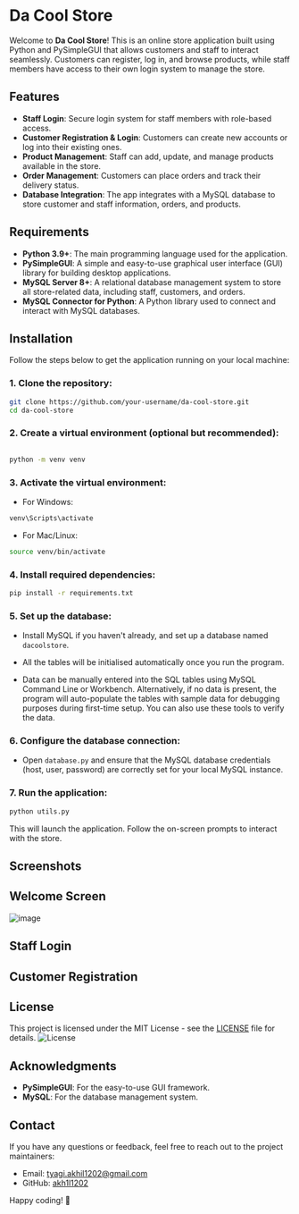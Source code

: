 
# Da Cool Store

Welcome to **Da Cool Store**! This is an online store application built using Python and PySimpleGUI that allows customers and staff to interact seamlessly. Customers can register, log in, and browse products, while staff members have access to their own login system to manage the store.

## Features

- **Staff Login**: Secure login system for staff members with role-based access.
- **Customer Registration & Login**: Customers can create new accounts or log into their existing ones.
- **Product Management**: Staff can add, update, and manage products available in the store.
- **Order Management**: Customers can place orders and track their delivery status.
- **Database Integration**: The app integrates with a MySQL database to store customer and staff information, orders, and products.

## Requirements

- **Python 3.9+**: The main programming language used for the application.
- **PySimpleGUI**: A simple and easy-to-use graphical user interface (GUI) library for building desktop applications.
- **MySQL Server 8+**: A relational database management system to store all store-related data, including staff, customers, and orders.
- **MySQL Connector for Python**: A Python library used to connect and interact with MySQL databases.

## Installation

Follow the steps below to get the application running on your local machine:

### 1. Clone the repository:

```bash
git clone https://github.com/your-username/da-cool-store.git
cd da-cool-store
```
### 2. Create a virtual environment (optional but recommended):
```bash

python -m venv venv
```
### 3. Activate the virtual environment:
- For Windows:

```bash
venv\Scripts\activate
```
- For Mac/Linux:

```bash
source venv/bin/activate
```
### 4. Install required dependencies:
```bash
pip install -r requirements.txt
```
### 5. Set up the database:
- Install MySQL if you haven't already, and set up a database named ```dacoolstore```.

- All the tables will be initialised automatically once you run the program.
- Data can be manually entered into the SQL tables using MySQL Command Line or Workbench. Alternatively, if no data is present, the program will auto-populate the tables with sample data for debugging purposes during first-time setup. You can also use these tools to verify the data.

### 6. Configure the database connection:
- Open ```database.py``` and ensure that the MySQL database credentials (host, user, password) are correctly set for your local MySQL instance.

### 7. Run the application:
```bash
python utils.py
```
This will launch the application. Follow the on-screen prompts to interact with the store.

## Screenshots
## Welcome Screen
![image](https://github.com/user-attachments/assets/3c487260-9e36-4849-9add-781c310d16c1)

## Staff Login
## Customer Registration


## License

This project is licensed under the MIT License - see the [LICENSE](LICENSE) file for details.
![License](https://img.shields.io/badge/license-MIT-blue.svg)

## Acknowledgments
- **PySimpleGUI**: For the easy-to-use GUI framework.
- **MySQL**: For the database management system.

## Contact
If you have any questions or feedback, feel free to reach out to the project maintainers:
- Email: [tyagi.akhil1202@gmail.com](mailto:tyagi.akhil1202@gmail.com)
- GitHub: [akh1l1202](https://github.com/akh1l1202)

Happy coding! 🎉


